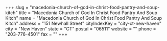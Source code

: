 +++
slug = "macedonia-church-of-god-in-christ-food-pantry-and-soup-kitch"
title = "Macedonia Church of God In Christ Food Pantry And Soup Kitch"
name = "Macedonia Church of God In Christ Food Pantry And Soup Kitch"
address = "151 Newhall Street"
cityIndexKey = "city-ct-new-haven"
city = "New Haven"
state = "CT"
postal = "06511"
website = ""
phone = "203-776-4501"
fax = ""
+++
